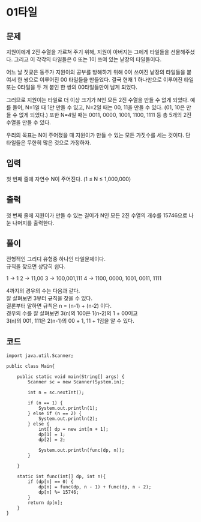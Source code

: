# 01타일
 
## 문제
지원이에게 2진 수열을 가르쳐 주기 위해, 지원이 아버지는 그에게 타일들을 선물해주셨다. 그리고 이 각각의 타일들은 0 또는 1이 쓰여 있는 낱장의 타일들이다.

어느 날 짓궂은 동주가 지원이의 공부를 방해하기 위해 0이 쓰여진 낱장의 타일들을 붙여서 한 쌍으로 이루어진 00 타일들을 만들었다. 결국 현재 1 하나만으로 이루어진 타일 또는 0타일을 두 개 붙인 한 쌍의 00타일들만이 남게 되었다.

그러므로 지원이는 타일로 더 이상 크기가 N인 모든 2진 수열을 만들 수 없게 되었다. 예를 들어, N=1일 때 1만 만들 수 있고, N=2일 때는 00, 11을 만들 수 있다. (01, 10은 만들 수 없게 되었다.) 또한 N=4일 때는 0011, 0000, 1001, 1100, 1111 등 총 5개의 2진 수열을 만들 수 있다.

우리의 목표는 N이 주어졌을 때 지원이가 만들 수 있는 모든 가짓수를 세는 것이다. 단 타일들은 무한히 많은 것으로 가정하자.

## 입력
첫 번째 줄에 자연수 N이 주어진다. (1 ≤ N ≤ 1,000,000)

## 출력
첫 번째 줄에 지원이가 만들 수 있는 길이가 N인 모든 2진 수열의 개수를 15746으로 나눈 나머지를 출력한다.

## 풀이
전형적인 그리디 유형중 하나인 타일문제이다.  
규칙을 찾으면 상당히 쉽다.  


1 -> 1
2 -> 11,00
3 -> 100,001,111
4 -> 1100, 0000, 1001, 0011, 1111


4까지의 경우의 수는 다음과 같다.  
잘 살펴보면 3부터 규칙을 찾을 수 있다.  
결론부터 말하면 규칙은 n = (n-1) + (n-2) 이다.  
경우의 수를 잘 살펴보면 3(n)의 100은 1(n-2)의 1 + 00이고  
3(n)의 001, 111은 2(n-1)의 00 + 1, 11 + 1임을 알 수 있다.  

## 코드
```
import java.util.Scanner;

public class Main{

    public static void main(String[] args) {
        Scanner sc = new Scanner(System.in);

        int n = sc.nextInt();

        if (n == 1) {
            System.out.println(1);
        } else if (n == 2) {
            System.out.println(2);
        } else {
            int[] dp = new int[n + 1];
            dp[1] = 1;
            dp[2] = 2;

            System.out.println(func(dp, n));
        }

    }

    static int func(int[] dp, int n){
        if (dp[n] == 0) {
            dp[n] = func(dp, n - 1) + func(dp, n - 2);
            dp[n] %= 15746;
        }
        return dp[n];
    }
}
```
